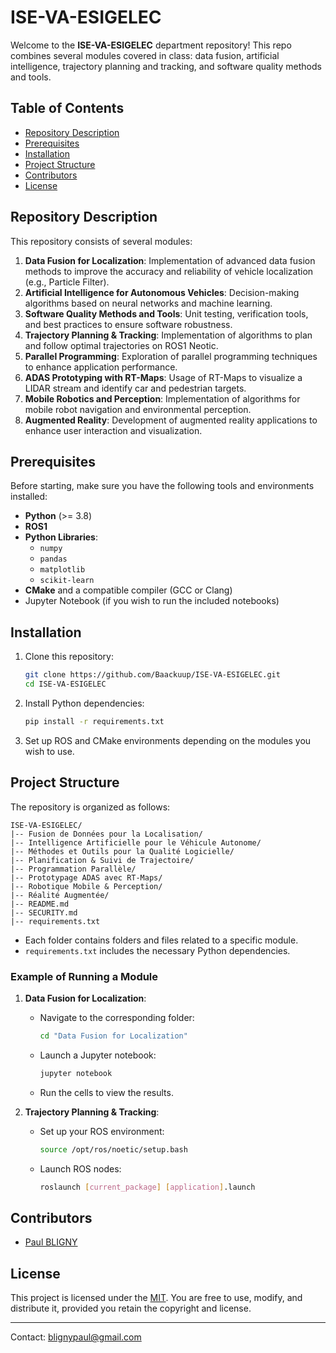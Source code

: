 # ISE-VA-ESIGELEC

Welcome to the **ISE-VA-ESIGELEC** department repository! This repo combines several modules covered in class: data fusion, artificial intelligence, trajectory planning and tracking, and software quality methods and tools.

## Table of Contents

- [Repository Description](#repository-description)
- [Prerequisites](#prerequisites)
- [Installation](#installation)
- [Project Structure](#project-structure)
- [Contributors](#contributors)
- [License](#license)

## Repository Description

This repository consists of several modules:

1. **Data Fusion for Localization**: Implementation of advanced data fusion methods to improve the accuracy and reliability of vehicle localization (e.g., Particle Filter).
2. **Artificial Intelligence for Autonomous Vehicles**: Decision-making algorithms based on neural networks and machine learning.
3. **Software Quality Methods and Tools**: Unit testing, verification tools, and best practices to ensure software robustness.
4. **Trajectory Planning & Tracking**: Implementation of algorithms to plan and follow optimal trajectories on ROS1 Neotic.
5. **Parallel Programming**: Exploration of parallel programming techniques to enhance application performance.
6. **ADAS Prototyping with RT-Maps**: Usage of RT-Maps to visualize a LIDAR stream and identify car and pedestrian targets.
7. **Mobile Robotics and Perception**: Implementation of algorithms for mobile robot navigation and environmental perception.
8. **Augmented Reality**: Development of augmented reality applications to enhance user interaction and visualization.

## Prerequisites

Before starting, make sure you have the following tools and environments installed:

- **Python** (>= 3.8)
- **ROS1**
- **Python Libraries**:
  - `numpy`
  - `pandas`
  - `matplotlib`
  - `scikit-learn`
- **CMake** and a compatible compiler (GCC or Clang)
- Jupyter Notebook (if you wish to run the included notebooks)

## Installation

1. Clone this repository:
   ```bash
   git clone https://github.com/Baackuup/ISE-VA-ESIGELEC.git
   cd ISE-VA-ESIGELEC
   ```
2. Install Python dependencies:
   ```bash
   pip install -r requirements.txt
   ```
3. Set up ROS and CMake environments depending on the modules you wish to use.

## Project Structure

The repository is organized as follows:

```plaintext
ISE-VA-ESIGELEC/
|-- Fusion de Données pour la Localisation/
|-- Intelligence Artificielle pour le Véhicule Autonome/
|-- Méthodes et Outils pour la Qualité Logicielle/
|-- Planification & Suivi de Trajectoire/
|-- Programmation Parallèle/
|-- Prototypage ADAS avec RT-Maps/
|-- Robotique Mobile & Perception/
|-- Réalité Augmentée/
|-- README.md
|-- SECURITY.md
|-- requirements.txt
```

- Each folder contains folders and files related to a specific module.
- `requirements.txt` includes the necessary Python dependencies.

### Example of Running a Module

1. **Data Fusion for Localization**:
   - Navigate to the corresponding folder:
     ```bash
     cd "Data Fusion for Localization"
     ```
   - Launch a Jupyter notebook:
     ```bash
     jupyter notebook
     ```
   - Run the cells to view the results.

2. **Trajectory Planning & Tracking**:
   - Set up your ROS environment:
     ```bash
     source /opt/ros/noetic/setup.bash
     ```
   - Launch ROS nodes:
     ```bash
     roslaunch [current_package] [application].launch
     ```

## Contributors

- [Paul BLIGNY](https://github.com/Baackuup)

## License

This project is licensed under the [MIT](LICENSE). You are free to use, modify, and distribute it, provided you retain the copyright and license.

---

Contact: blignypaul@gmail.com

